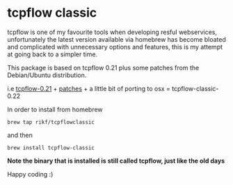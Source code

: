 tcpflow classic
===============
tcpflow is one of my favourite tools when developing resful webservices, unfortunately the latest version available via homebrew has become bloated and complicated with unnecessary options and features, this is my attempt at going back to a simpler time. 

This package is based on tcpflow 0.21 plus some patches from the Debian/Ubuntu distribution.

i.e [tcpflow-0.21](https://launchpad.net/ubuntu/+archive/primary/+files/tcpflow_0.21.ds1.orig.tar.gz) + [patches](https://launchpad.net/ubuntu/+archive/primary/+files/tcpflow_0.21.ds1.orig.tar.gz) + a little bit of porting to osx = tcpflow-classic-0.22

In order to install from homebrew

```brew tap rikf/tcpflowclassic```

and then

```brew install tcpflow-classic```

**Note the binary that is installed is still called tcpflow, just like the old days**

Happy coding :)
